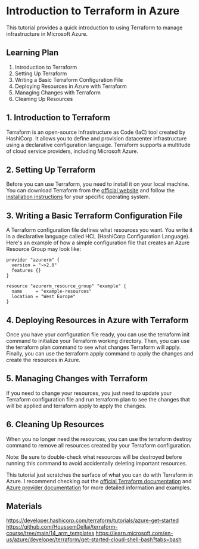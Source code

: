 # Introduction to Terraform in Azure  
  
This tutorial provides a quick introduction to using Terraform to manage infrastructure in Microsoft Azure.  
  
## Learning Plan  
  
1. Introduction to Terraform  
2. Setting Up Terraform  
3. Writing a Basic Terraform Configuration File  
4. Deploying Resources in Azure with Terraform  
5. Managing Changes with Terraform  
6. Cleaning Up Resources  
  
## 1. Introduction to Terraform  
  
Terraform is an open-source Infrastructure as Code (IaC) tool created by HashiCorp. It allows you to define and provision datacenter infrastructure using a declarative configuration language. Terraform supports a multitude of cloud service providers, including Microsoft Azure.  
  
## 2. Setting Up Terraform  
  
Before you can use Terraform, you need to install it on your local machine. You can download Terraform from the [official website](https://www.terraform.io/downloads.html) and follow the [installation instructions](https://learn.hashicorp.com/tutorials/terraform/install-cli) for your specific operating system.  
  
## 3. Writing a Basic Terraform Configuration File  
  
A Terraform configuration file defines what resources you want. You write it in a declarative language called HCL (HashiCorp Configuration Language). Here's an example of how a simple configuration file that creates an Azure Resource Group may look like:  
  
```hcl  
provider "azurerm" {  
  version = "~>2.0"  
  features {}  
}  
  
resource "azurerm_resource_group" "example" {  
  name     = "example-resources"  
  location = "West Europe"  
}  
```
## 4. Deploying Resources in Azure with Terraform

 
Once you have your configuration file ready, you can use the terraform init command to initialize your Terraform working directory. Then, you can use the terraform plan command to see what changes Terraform will apply. Finally, you can use the terraform apply command to apply the changes and create the resources in Azure.
## 5. Managing Changes with Terraform

 
If you need to change your resources, you just need to update your Terraform configuration file and run terraform plan to see the changes that will be applied and terraform apply to apply the changes.
## 6. Cleaning Up Resources

 
When you no longer need the resources, you can use the terraform destroy command to remove all resources created by your Terraform configuration.

Note: Be sure to double-check what resources will be destroyed before running this command to avoid accidentally deleting important resources.

  
This tutorial just scratches the surface of what you can do with Terraform in Azure. I recommend checking out the [official Terraform documentation](https://www.terraform.io/docs/index.html) and [Azure provider documentation](https://registry.terraform.io/providers/hashicorp/azurerm/latest/docs) for more detailed information and examples.  

## Materials

https://developer.hashicorp.com/terraform/tutorials/azure-get-started
https://github.com/HoussemDellai/terraform-course/tree/main/14_arm_templates
https://learn.microsoft.com/en-us/azure/developer/terraform/get-started-cloud-shell-bash?tabs=bash

